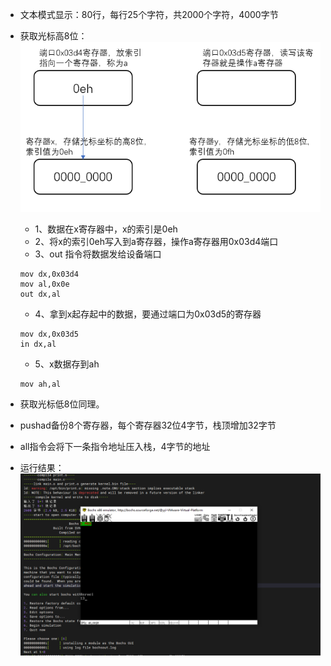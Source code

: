 - 文本模式显示：80行，每行25个字符，共2000个字符，4000字节
- 获取光标高8位：
  ![](../asset/11-13-1.png)
  - 1、数据在x寄存器中，x的索引是0eh
  - 2、将x的索引0eh写入到a寄存器，操作a寄存器用0x03d4端口
  - 3、out 指令将数据发给设备端口
  ```
  mov dx,0x03d4
  mov al,0x0e
  out dx,al
  ```
  - 4、拿到x起存起中的数据，要通过端口为0x03d5的寄存器
  ```
  mov dx,0x03d5
  in dx,al
  ```
  - 5、x数据存到ah
  ```
  mov ah,al
  ```
- 获取光标低8位同理。
- pushad备份8个寄存器，每个寄存器32位4字节，栈顶增加32字节
- all指令会将下一条指令地址压入栈，4字节的地址

- 运行结果：
  ![](../asset/11-14-1.png)